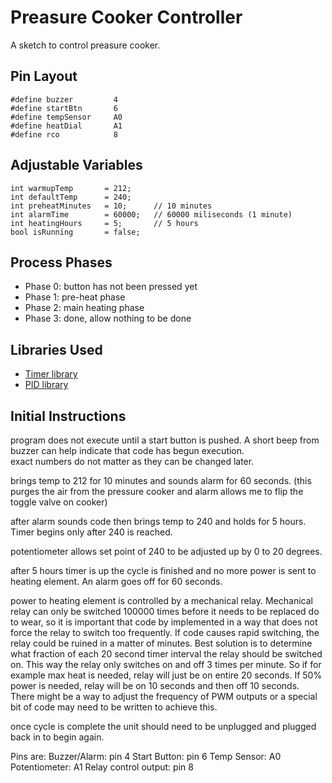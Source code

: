 # Preasure Cooker Controller

A sketch to control preasure cooker.

## Pin Layout

    #define buzzer         4
    #define startBtn       6
    #define tempSensor     A0
    #define heatDial       A1
    #define rco            8

## Adjustable Variables

    int warmupTemp       = 212;
    int defaultTemp      = 240;
    int preheatMinutes   = 10;      // 10 minutes
    int alarmTime        = 60000;   // 60000 miliseconds (1 minute)
    int heatingHours     = 5;       // 5 hours
    bool isRunning       = false;

## Process Phases

- Phase 0: button has not been pressed yet
- Phase 1: pre-heat phase
- Phase 2: main heating phase
- Phase 3: done, allow nothing to be done
    
## Libraries Used

- [Timer library](https://github.com/inflop/Countimer)
- [PID library](https://github.com/br3ttb/Arduino-PID-Library)

## Initial Instructions

program does not execute until a start button is pushed.  A short beep from buzzer can help indicate that code has begun execution.  
exact numbers do not matter as they can be changed later.   

brings temp to 212 for 10 minutes and sounds alarm for 60 seconds. (this purges the air from the pressure cooker and alarm allows me to flip the toggle valve on cooker)

after alarm sounds code then brings temp to 240 and holds for 5 hours.  Timer begins only after 240 is reached.  

potentiometer allows set point of 240 to be adjusted up by 0 to 20 degrees.  

after 5 hours timer is up the cycle is finished and no more power is sent to heating element.  An alarm goes off for 60 seconds.  

power to heating element is controlled by a mechanical relay.  Mechanical relay can only be switched 100000 times before it needs to be replaced do to wear, so it is important that code by implemented in a way that does not force the relay to switch too frequently.  If code causes rapid switching, the relay could be ruined in a matter of minutes.    Best solution is to determine what fraction of each 20 second timer interval the relay should be switched on.  This way the relay only switches on and off 3 times per minute.  So if for example max heat is needed, relay will just be on entire 20 seconds.  If 50% power is needed, relay will be on 10 seconds and then off 10 seconds.  There might be a way to adjust the frequency of PWM outputs or a special bit of code may need to be written to achieve this.  

once cycle is complete the unit should need to be unplugged and plugged back in to begin again.   

Pins are:
Buzzer/Alarm:  pin 4
Start Button:  pin 6
Temp Sensor:  A0
Potentiometer:  A1
Relay control output:  pin 8
